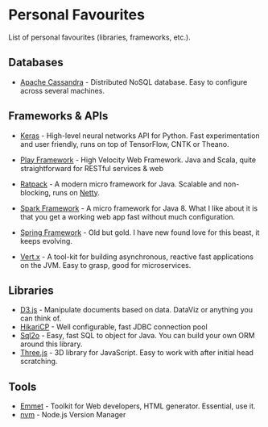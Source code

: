 # Personal Favourites

List of personal favourites (libraries, frameworks, etc.).

## Databases

* [Apache Cassandra](https://cassandra.apache.org/) - Distributed NoSQL database. Easy to configure across several machines.

## Frameworks & APIs

* [Keras](https://keras.io) - High-level neural networks API for Python. Fast experimentation and user friendly, runs on top of TensorFlow, CNTK or Theano.

* [Play Framework](https://playframework.com/) - High Velocity Web Framework. Java and Scala, quite straightforward for RESTful services & web

* [Ratpack](https://ratpack.io/) - A modern micro framework for Java. Scalable and non-blocking, runs on [Netty](http://netty.io/).

* [Spark Framework](http://sparkjava.com) - A micro framework for Java 8. What I like about it is that you get a working web app fast without much configuration.

* [Spring Framework](https://spring.io) - Old but gold. I have new found love for this beast, it keeps evolving.

* [Vert.x](http://vertx.io/) - A tool-kit for building asynchronous, reactive fast applications on the JVM. Easy to grasp, good for microservices.

## Libraries

* [D3.js](https://d3js.org) - Manipulate documents based on data. DataViz or anything you can think of.
* [HikariCP](https://brettwooldridge.github.io/HikariCP/) - Well configurable, fast JDBC connection pool
* [Sql2o](https://www.sql2o.org/) - Easy, fast SQL to object for Java. You can build your own ORM around this library.
* [Three.js](https://threejs.org) - 3D library for JavaScript. Easy to work with after initial head scratching.

## Tools

* [Emmet](https://emmet.io) - Toolkit for Web developers, HTML generator. Essential, use it.
* [nvm](https://github.com/creationix/nvm) - Node.js Version Manager